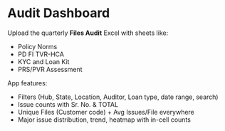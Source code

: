 # Audit Dashboard

Upload the quarterly **Files Audit** Excel with sheets like:
- Policy Norms
- PD FI TVR-HCA
- KYC and Loan Kit
- PRS/PVR Assessment

App features:
- Filters (Hub, State, Location, Auditor, Loan type, date range, search)
- Issue counts with Sr. No. & TOTAL
- Unique Files (Customer code) + Avg Issues/File everywhere
- Major issue distribution, trend, heatmap with in-cell counts
